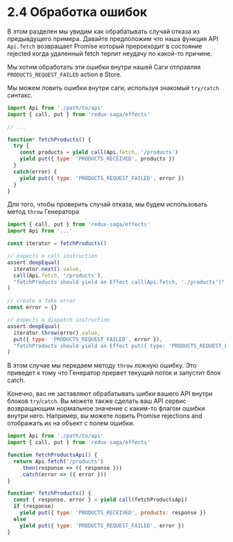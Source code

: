 # 2.4 Обработка ошибок

В этом разделен мы увидим как обрабатывать случай отказа из предывдущего примера. Давайте предположим что наша функция API `Api.fetch` возвращает Promise который прероеходит в состояние rejected когда удаленный fetch терпит неудачу по какой-то причине.

Мы хотим обработать эти ошибки внутри нашей Саги отправляя `PRODUCTS_REQUEST_FAILED` action в Store.

Мы можем ловить ошибки внутри саги, используя знакомый `try/catch` синтакс.

```javascript
import Api from './path/to/api'
import { call, put } from 'redux-saga/effects'

// ...

function* fetchProducts() {
  try {
    const products = yield call(Api.fetch, '/products')
    yield put({ type: 'PRODUCTS_RECEIVED', products })
  }
  catch(error) {
    yield put({ type: 'PRODUCTS_REQUEST_FAILED', error })
  }
}
```

Для того, чтобы проверить случай отказа, мы будем использовать метод `throw` Генератора

```javascript
import { call, put } from 'redux-saga/effects'
import Api from '...'

const iterator = fetchProducts()

// expects a call instruction
assert.deepEqual(
  iterator.next().value,
  call(Api.fetch, '/products'),
  "fetchProducts should yield an Effect call(Api.fetch, './products')"
)

// create a fake error
const error = {}

// expects a dispatch instruction
assert.deepEqual(
  iterator.throw(error).value,
  put({ type: 'PRODUCTS_REQUEST_FAILED', error }),
  "fetchProducts should yield an Effect put({ type: 'PRODUCTS_REQUEST_FAILED', error })"
)
```

В этом случае мы передаем методу `throw` ложную ошибку. Это приведет к тому что Генератор прервет текущий поток и запустит блок catch.

Конечно, вас не заставляют обрабатывать шибки вашего API внутри блоков `try`/`catch`. Вы можете также сделать ваш API сервис возвращающим нормальное значение с каким-то флагом ошибки внутри него. Например, вы можете ловить Promise rejections and отображать их на объект с полем ошибки.

```javascript
import Api from './path/to/api'
import { call, put } from 'redux-saga/effects'

function fetchProductsApi() {
  return Api.fetch('/products')
    .then(response => ({ response }))
    .catch(error => ({ error }))
}

function* fetchProducts() {
  const { response, error } = yield call(fetchProductsApi)
  if (response)
    yield put({ type: 'PRODUCTS_RECEIVED', products: response })
  else
    yield put({ type: 'PRODUCTS_REQUEST_FAILED', error })
}
```

